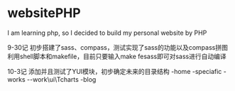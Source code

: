 websitePHP
==========
I am learning php, so I decided to build my personal website by PHP

9-30记
初步搭建了sass、compass，测试实现了sass的功能以及compass拼图
利用shell脚本和makefile，目前只要输入make fesass即可对sass进行自动编译

10-3记
添加并且测试了YUI模块，初步确定未来的目录结构
-home
-speciafic
-works
--work\ui\Tcharts
-blog
